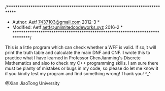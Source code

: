 /****************************************************************************
 *    Author: Aetf   <7437103@gmail.com> 2012-3                             *
 *  Modified: Aetf   <aetf@unlimitedcodeworks.xyz> 2016-2                   *
 ****************************************************************************/

  This is a little program which can check whether a WFF is valid. If so,it 
will print the truth table and calculate the main DNF and CNF.
  I wrote this to practice what I have learned in Professor ChenJianming's Discrete 
Mathematics and also to check my C++ programming skills.
  I am sure there must be planty of mistakes or bugs in my code, so please do
let me know it if you kindly test my program and find something wrong! Thank 
you! ^_^

@Xian JiaoTong University
